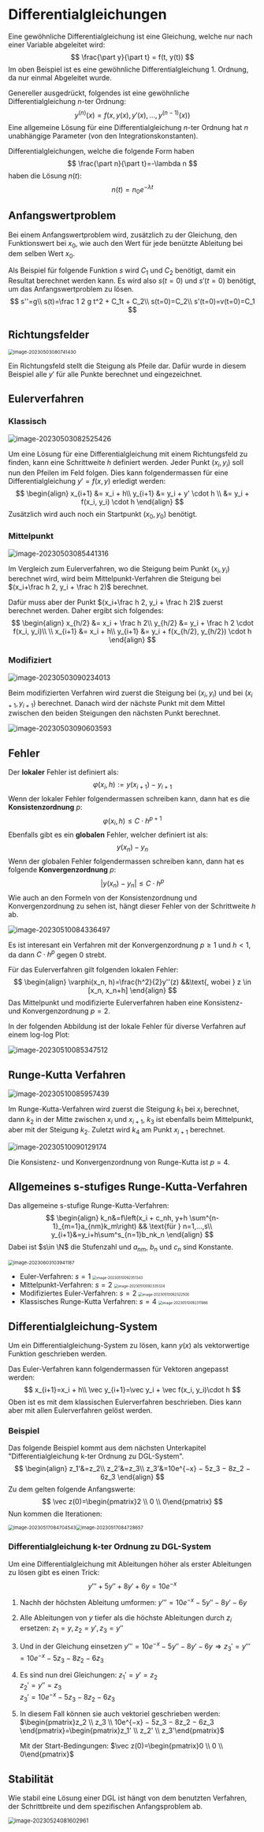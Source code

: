 # Differentialgleichungen

Eine gewöhnliche Differentialgleichung ist eine Gleichung, welche nur nach einer Variable abgeleitet wird:  
$$
\frac{\part y}{\part t} = f(t, y(t))
$$
Im oben Beispiel ist es eine gewöhnliche Differentialgleichung 1. Ordnung, da nur einmal Abgeleitet wurde.

Genereller ausgedrückt, folgendes ist eine gewöhnliche Differentialgleichung $n$-ter Ordnung:  
$$
y^{(n)}(x) = f(x, y(x), y'(x), ..., y^{(n-1)}(x))
$$
Eine allgemeine Lösung für eine Differentialgleichung $n$-ter Ordnung hat $n$ unabhängige Parameter (von den Integrationskonstanten).

Differentialgleichungen, welche die folgende Form haben  
$$
\frac{\part n}{\part t}=-\lambda n
$$
haben die Lösung $n(t)$:  
$$
n(t)=n_0e^{-\lambda t}
$$

## Anfangswertproblem

Bei einem Anfangswertproblem wird, zusätzlich zu der Gleichung, den Funktionswert bei $x_0$, wie auch den Wert für jede benützte Ableitung bei dem selben Wert $x_0$.

Als Beispiel für folgende Funktion $s$ wird $C_1$ und $C_2$ benötigt, damit ein Resultat berechnet werden kann. Es wird also $s(t=0)$ und $s'(t=0)$ benötigt, um das Anfangswertproblem zu lösen.  
$$
s''=g\\
s(t)=\frac 1 2 g t^2 + C_1t + C_2\\
s(t=0)=C_2\\
s'(t=0)=v(t=0)=C_1
$$

## Richtungsfelder

<img src="res/Differentialgleichungen/image-20230503080741430.png" alt="image-20230503080741430" style="zoom:67%;" />

Ein Richtungsfeld stellt die Steigung als Pfeile dar. Dafür wurde in diesem Beispiel alle $y'$ für alle Punkte berechnet und eingezeichnet.

## Eulerverfahren

### Klassisch

![image-20230503082525426](res/Differentialgleichungen/image-20230503082525426.png)

Um eine Lösung für eine Differentialgleichung mit einem Richtungsfeld zu finden, kann eine Schrittweite $h$ definiert werden. Jeder Punkt $(x_i, y_i)$ soll nun den Pfeilen im Feld folgen. Dies kann folgendermassen für eine Differentialgleichung $y'=f(x, y)$ erledigt werden:
$$
\begin{align}
x_{i+1} &= x_i + h\\
y_{i+1} &= y_i + y' \cdot h \\
		&= y_i + f(x_i, y_i) \cdot h
\end{align}
$$
Zusätzlich wird auch noch ein Startpunkt $(x_0, y_0)$ benötigt.

### Mittelpunkt

![image-20230503085441316](res/Differentialgleichungen/image-20230503085441316.png)

Im Vergleich zum Eulerverfahren, wo die Steigung beim Punkt $(x_i, y_i)$ berechnet wird, wird beim Mittelpunkt-Verfahren die Steigung bei $(x_i+\frac h 2, y_i + \frac h 2)$ berechnet. 

Dafür muss aber der Punkt $(x_i+\frac h 2, y_i + \frac h 2)$ zuerst berechnet werden. Daher ergibt sich folgendes:
$$
\begin{align}
x_{h/2} &= x_i + \frac h 2\\
y_{h/2} &= y_i + \frac h 2 \cdot f(x_i, y_i)\\
\\
x_{i+1} &= x_i + h\\
y_{i+1} &= y_i + f(x_{h/2}, y_{h/2}) \cdot h
\end{align}
$$

### Modifiziert

![image-20230503090234013](res/Differentialgleichungen/image-20230503090234013.png)

Beim modifizierten Verfahren wird zuerst die Steigung bei $(x_i, y_i)$ und bei $(x_{i+1}, y_{i+1})$ berechnet. Danach wird der nächste Punkt mit dem Mittel zwischen den beiden Steigungen den nächsten Punkt berechnet.

![image-20230503090603593](res/Differentialgleichungen/image-20230503090603593.png)

## Fehler

Der **lokaler** Fehler ist definiert als:
$$
\varphi(x_i, h) := y(x_{i+1}) - y_{i+1}
$$
Wenn der lokaler Fehler folgendermassen schreiben kann, dann hat es  die **Konsistenzordnung** $p$:
$$
\varphi(x_i, h)\le C\cdot h^{p+1}
$$
Ebenfalls gibt es ein **globalen** Fehler, welcher definiert ist als:
$$
y(x_n)-y_n
$$
Wenn der globalen Fehler folgendermassen schreiben kann, dann hat es folgende **Konvergenzordnung** $p$:
$$
|y(x_n)-y_n| \le C\cdot h^p
$$
Wie auch an den Formeln von der Konsistenzordnung und Konvergenzordnung zu sehen ist, hängt dieser Fehler von der Schrittweite $h$ ab.

![image-20230510084336497](res/Differentialgleichungen/image-20230510084336497.png)

Es ist interesant ein Verfahren mit der Konvergenzordnung $p\ge 1$ und $h<1$, da dann $C\cdot h^p$ gegen $0$ strebt.

Für das Eulerverfahren gilt folgenden lokalen Fehler:
$$
\begin{align}
\varphi(x_n, h)=\frac{h^2}{2}y''(z) &&\text{, wobei } z \in [x_n, x_n+h]
\end{align}
$$
Das Mittelpunkt und modifizierte Eulerverfahren haben eine Konsistenz- und Konvergenzordnung $p=2$.



In der folgenden Abbildung ist der lokale Fehler für diverse Verfahren auf einem log-log Plot:

![image-20230510085347512](res/Differentialgleichungen/image-20230510085347512.png)

## Runge-Kutta Verfahren

![image-20230510085957439](res/Differentialgleichungen/image-20230510085957439.png)

Im Runge-Kutta-Verfahren wird zuerst die Steigung $k_1$ bei $x_i$ berechnet, dann $k_2$ in der Mitte zwischen $x_i$ und $x_{i+1}$, $k_3$ ist ebenfalls beim Mittelpunkt, aber mit der Steigung $k_2$. Zuletzt wird $k_4$ am Punkt $x_{i+1}$ berechnet.

![image-20230510090129174](res/Differentialgleichungen/image-20230510090129174.png)

Die Konsistenz- und Konvergenzordnung von Runge-Kutta ist $p=4$.

## Allgemeines s-stufiges Runge-Kutta-Verfahren

Das allgemeine s-stufige Runge-Kutta-Verfahren:
$$
\begin{align}
k_n&=f\left(x_i + c_nh, y+h \sum^{n-1}_{m=1}a_{nm}k_m\right) && \text{für } n=1,...,s\\
y_{i+1}&=y_i+h\sum^s_{n=1}b_nk_n
\end{align}
$$
Dabei ist $s\in \N$ die Stufenzahl und $a_{nm}$, $b_n$ und $c_n$ sind Konstante.

<img src="res/Differentialgleichungen/image-20230603103941187.png" alt="image-20230603103941187" style="zoom:67%;" />

* Euler-Verfahren: $s=1$
  <img src="res/Differentialgleichungen/image-20230510092351343.png" alt="image-20230510092351343" style="zoom:50%;" />
* Mittelpunkt-Verfahren: $s=2$
  <img src="res/Differentialgleichungen/image-20230510092335324.png" alt="image-20230510092335324" style="zoom:50%;" />
* Modifiziertes Euler-Verfahren: $s=2$
  <img src="res/Differentialgleichungen/image-20230510092322500.png" alt="image-20230510092322500" style="zoom:50%;" />
* Klassisches Runge-Kutta Verfahren: $s=4$
  <img src="res/Differentialgleichungen/image-20230510092311986.png" alt="image-20230510092311986" style="zoom:50%;" />

## Differentialgleichung-System

Um ein Differentialgleichung-System zu lösen, kann $y(x)$ als vektorwertige Funktion geschrieben werden.

Das Euler-Verfahren kann folgendermassen für Vektoren angepasst werden:
$$
x_{i+1}=x_i + h\\
\vec y_{i+1}=\vec y_i + \vec f(x_i, y_i)\cdot h
$$
Oben ist es mit dem klassischen Eulerverfahren beschrieben. Dies kann aber mit allen Eulerverfahren gelöst werden.

### Beispiel

Das folgende Beispiel kommt aus dem nächsten Unterkapitel "Differentialgleichung k-ter Ordnung zu DGL-System".
$$
\begin{align}
z_1'&=z_2\\
z_2'&=z_3\\
z_3'&=10e^{−x} − 5z_3 − 8z_2 − 6z_3
\end{align}
$$
Zu dem gelten folgende Anfangswerte:
$$
\vec z(0)=\begin{pmatrix}2 \\ 0 \\ 0\end{pmatrix}
$$
Nun kommen die Iterationen:

<img src="res/Differentialgleichungen/image-20230517084704543.png" alt="image-20230517084704543" style="zoom:67%;" /><img src="res/Differentialgleichungen/image-20230517084728657.png" alt="image-20230517084728657" style="zoom:67%;" />

### Differentialgleichung k-ter Ordnung zu DGL-System

Um eine Differentialgleichung mit Ableitungen höher als erster Ableitungen zu lösen gibt es einen Trick:
$$
y'''+5y''+ 8y' + 6y = 10e^{-x}
$$

1. Nachh der höchsten Ableitung umformen: 
   $y''' = 10e^{−x} − 5y'' − 8y' − 6y$

2. Alle Ableitungen von $y$ tiefer als die höchste Ableitungen durch $z_i$ ersetzen:
   $z_1=y, z_2=y', z_3=y''$

3. Und in der Gleichung einsetzen
   $y''' = 10e^{−x} − 5y'' − 8y' − 6y\Rightarrow z_3'=y''' = 10e^{−x} − 5z_3 − 8z_2 − 6z_3$

4. Es sind nun drei Gleichungen: 
   $z_1'=y'=z_2$  
   $z_2'=y''=z_3$  
   $z_3' = 10e^{−x} − 5z_3 − 8z_2 − 6z_3$  

5. In diesem Fall können sie auch vektoriel geschrieben werden:
   $\begin{pmatrix}z_2 \\ z_3 \\ 10e^{−x} − 5z_3 − 8z_2 − 6z_3 \end{pmatrix}=\begin{pmatrix}z_1' \\ z_2' \\ z_3'\end{pmatrix}$  

   Mit der Start-Bedingungen: $\vec z(0)=\begin{pmatrix}0 \\ 0 \\ 0\end{pmatrix}$
   
## Stabilität

Wie stabil eine Lösung einer DGL ist hängt von dem benutzten Verfahren, der Schrittbreite und dem spezifischen Anfangsproblem ab.

<img src="res/Differentialgleichungen/image-20230524081602961.png" alt="image-20230524081602961" style="zoom:80%;" />
